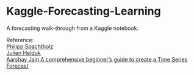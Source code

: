 # Kaggle-Forecasting-Learning
A forecasting walk-through from a Kaggle notebook. 

Reference:<br/>
[Philipp Spachtholz](https://www.kaggle.com/philippsp/exploratory-analysis-zillow)<br/>
[Julien Heiduk](https://www.kaggle.com/zoupet)<br/>
[Aarshay Jain A comprehensive beginner’s guide to create a Time Series Forecast](https://www.analyticsvidhya.com/blog/2016/02/time-series-forecasting-codes-python/)<br/>
